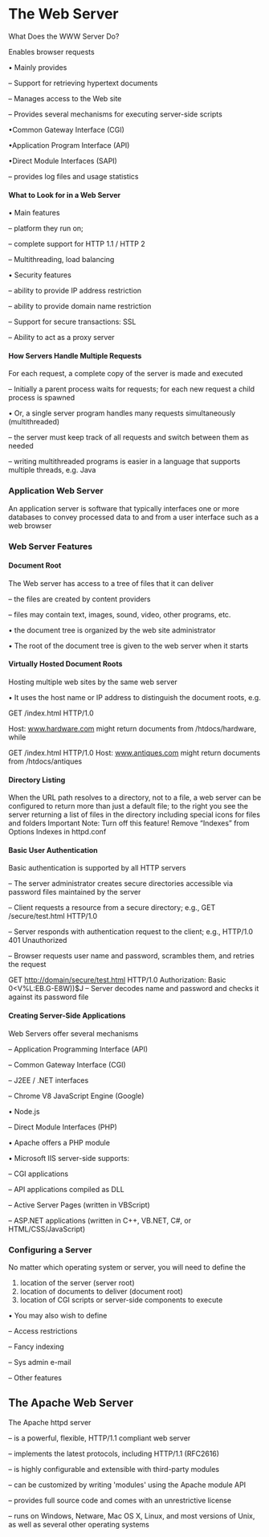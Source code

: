 # The Web Server

What Does the WWW Server Do?

Enables browser requests

• Mainly provides

– Support for retrieving hypertext documents

– Manages access to the Web site

– Provides several mechanisms for executing server-side scripts

•Common Gateway Interface \(CGI\)

•Application Program Interface \(API\)

•Direct Module Interfaces \(SAPI\)

– provides log files and usage statistics

#### What to Look for in a Web Server

• Main features

– platform they run on;

– complete support for HTTP 1.1 / HTTP 2

– Multithreading, load balancing

• Security features

– ability to provide IP address restriction

– ability to provide domain name restriction

– Support for secure transactions: SSL

– Ability to act as a proxy server

#### How Servers Handle Multiple Requests

For each request, a complete copy of the server is made and executed

– Initially a parent process waits for requests; for each new request a child process is spawned

• Or, a single server program handles many requests simultaneously \(multithreaded\)

– the server must keep track of all requests and switch between them as needed

– writing multithreaded programs is easier in a language that supports multiple threads, e.g. Java

### Application Web Server

An application server is software that typically interfaces one or more databases to convey processed data to and from a user interface such as a web browser

### Web Server Features

#### Document Root

The Web server has access to a tree of files that it can deliver

– the files are created by content providers

– files may contain text, images, sound, video, other programs, etc.

• the document tree is organized by the web site administrator

• The root of the document tree is given to the web server when it starts

#### Virtually Hosted Document Roots

Hosting multiple web sites by the same web server

• It uses the host name or IP address to distinguish the document roots, e.g.

GET /index.html HTTP/1.0

Host: www.hardware.com might return documents from /htdocs/hardware, while

GET /index.html HTTP/1.0 Host: www.antiques.com might return documents from /htdocs/antiques

#### Directory Listing

When the URL path resolves to a directory, not to a file, a web server can be configured to return more than just a default file; to the right you see the server returning a list of files in the directory including special icons for files and folders Important Note: Turn off this feature! Remove “Indexes” from Options Indexes in httpd.conf

#### Basic User Authentication

Basic authentication is supported by all HTTP servers

– The server administrator creates secure directories accessible via password files maintained by the server

– Client requests a resource from a secure directory; e.g., GET /secure/test.html HTTP/1.0

– Server responds with authentication request to the client; e.g., HTTP/1.0 401 Unauthorized

– Browser requests user name and password, scrambles them, and retries the request

GET [http://domain/secure/test.html](http://domain/secure/test.html) HTTP/1.0 Authorization: Basic 0&lt;V%L:EB.G-E8W\)\)$J – Server decodes name and password and checks it against its password file

#### Creating Server-Side Applications

Web Servers offer several mechanisms

– Application Programming Interface \(API\)

– Common Gateway Interface \(CGI\)

– J2EE / .NET interfaces

– Chrome V8 JavaScript Engine \(Google\)

• Node.js

– Direct Module Interfaces \(PHP\)

• Apache offers a PHP module

• Microsoft IIS server-side supports:

– CGI applications

– API applications compiled as DLL

– Active Server Pages \(written in VBScript\)

– ASP.NET applications \(written in C++, VB.NET, C\#, or HTML/CSS/JavaScript\)

### Configuring a Server

No matter which operating system or server, you will need to define the

1. location of the server \(server root\)
2. location of documents to deliver \(document root\)
3. location of CGI scripts or server-side components to execute

• You may also wish to define

– Access restrictions

– Fancy indexing

– Sys admin e-mail

– Other features

## The Apache Web Server

The Apache httpd server

– is a powerful, flexible, HTTP/1.1 compliant web server

– implements the latest protocols, including HTTP/1.1 \(RFC2616\)

– is highly configurable and extensible with third-party modules

– can be customized by writing 'modules' using the Apache module API

– provides full source code and comes with an unrestrictive license

– runs on Windows, Netware, Mac OS X, Linux, and most versions of Unix, as well as several other operating systems

